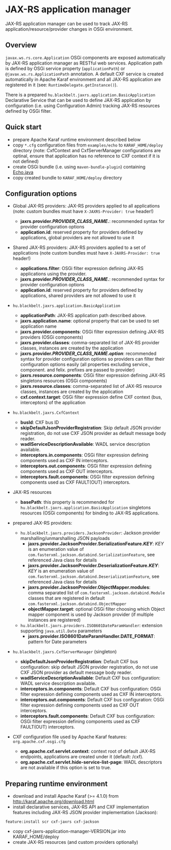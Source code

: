 # JAX-RS application manager

JAX-RS application manager can be used to track JAX-RS application/resource/provider changes in OSGi environment.

## Overview

`javax.ws.rs.core.Application` OSGi components are exposed automatically by JAX-RS application manager as RESTful web services. Application path is defined by OSGi service property (`applicationPath`) or `@javax.ws.rs.ApplicationPath` annotation.
A default CXF service is created automatically in Apache Karaf environment and all JAX-RS application are registered in it (see: `RuntimeDelegate.getInstance()`).

There is a prepared `hu.blackbelt.jaxrs.application.BasicApplication` Declarative Service that can be used to define JAX-RS application by configuration (i.e. using Configuration Admin) tracking JAX-RS resources defined by OSGi filter.

## Quick start

* prepare Apache Karaf runtime environment described below
* copy `*.cfg` configuration files from `examples/echo` to `KARAF_HOME/deploy` directory (note: CxfContext and CxfServerManager configurations are optinal, ensure that application has no reference to CXF context if it is not defined)
* create OSGi bundle (i.e. using `maven-bundle-plugin`) containing [Echo.java](./examples/echo/Echo.java)
* copy created bundle to `KARAF_HOME/deploy` directory

## Configuration options

* Global JAX-RS providers: JAX-RS providers applied to all applications (note: custom bundles must have ``X-JAXRS-Provider: true`` header!)
  * **jaxrs.provider._PROVIDER_CLASS_NAME_.**: recommended syntax for provider configuration options
  * **application.id**: reserved property for providers defined by applications, global providers are not allowed to use it 

* Shared JAX-RS providers: JAX-RS providers applied to a set of applications (note custom bundles must have ``X-JAXRS-Provider: true`` header!)
  * **applications.filter**: OSGi filter expression defining JAX-RS applications using the provider.
  * **jaxrs.provider._PROVIDER_CLASS_NAME_.**: recommended syntax for provider configuration options
  * **application.id**: reserved property for providers defined by applications, shared providers are not allowed to use it 
  
* `hu.blackbelt.jaxrs.application.BasicApplication`
  * **applicationPath**: JAX-RS application path described above.
  * **jaxrs.application.name**: optional property that can be used to set application name
  * **jaxrs.provider.components**: OSGi filter expression defining JAX-RS providers (OSGi components)
  * **jaxrs.provider.classes**: comma-separated list of JAX-RS provider classes, instances are created by the application
  * **jaxrs.provider._PROVIDER_CLASS_NAME_._option_**: recommended syntax for provider configuration options so providers can filter their configuration options easily (all properties excluding service., component. and felix. prefixes are passed to provider)
  * **jaxrs.resource.components**: OSGi filter expression defining JAX-RS singletons resources (OSGi components)
  * **jaxrs.resource.classes**: comma-separated list of JAX-RS resource classes, instances are created by the application
  * **cxf.context.target**: OSGi filter expression define CXF context (bus, interceptors) of the application

* `hu.blackbelt.jaxrs.CxfContext`
  * **busId**: CXF bus ID
  * **skipDefaultJsonProviderRegistration**: Skip default JSON provider registration, do not use CXF JSON provider as default message body reader.
  * **wadlServiceDescriptionAvailable**: WADL service description available.
  * **interceptors.in.components**: OSGi filter expression defining components used as CXF IN interceptors.
  * **interceptors.out.components**: OSGi filter expression defining components used as CXF OUT interceptors.
  * **interceptors.fault.components**: OSGi filter expression defining components used as CXF FAULT(OUT) interceptors.

* JAX-RS resources
  * **basePath**: this property is recommended for `hu.blackbelt.jaxrs.application.BasicApplication` singletons resources (OSGi components) for binding to JAX-RS applications.
  
* prepared JAX-RS providers:
  * `hu.blackbelt.jaxrs.providers.JacksonProvider`: Jackson provider marshalling/unmarshalling JSON payloads
    * **jaxrs.provider.JacksonProvider.SerializationFeature._KEY_**: _KEY_ is an enumeration value of `com.fasterxml.jackson.databind.SerializationFeature`, see referenced Java class for details
    * **jaxrs.provider.JacksonProvider.DeserializationFeature._KEY_**: _KEY_ is an enumeration value of `com.fasterxml.jackson.databind.DeserializationFeature`, see referenced Java class for details
    * **jaxrs.provider.JacksonProvider.ObjectMapper.modules**: comma separated list of `com.fasterxml.jackson.databind.Module` classes that are registered in default `com.fasterxml.jackson.databind.ObjectMapper`
    * **objectMapper.target**: optional OSGi filter choosing which Object mapper component is used by Jackson provider (if multiple instances are registered)
  * `hu.blackbelt.jaxrs.providers.ISO8601DateParamHandler`: extension supporting `java.util.Date` parameters
    * **jaxrs.provider.ISO8601DateParamHandler.DATE_FORMAT**: pattern for Date parameters

* `hu.blackbelt.jaxrs.CxfServerManager` (singleton)
  * **skipDefaultJsonProviderRegistration**: Default CXF bus configuration: skip default JSON provider registration, do not use CXF JSON provider as default message body reader.
  * **wadlServiceDescriptionAvailable**: Default CXF bus configuration: WADL service description available.
  * **interceptors.in.components**: Default CXF bus configuration: OSGi filter expression defining components used as CXF IN interceptors.
  * **interceptors.out.components**: Default CXF bus configuration: OSGi filter expression defining components used as CXF OUT interceptors.
  * **interceptors.fault.components**: Default CXF bus configuration: OSGi filter expression defining components used as CXF FAULT(OUT) interceptors.

* CXF configuration file used by Apache Karaf features: `org.apache.cxf.osgi.cfg`
  * **org.apache.cxf.servlet.context**: context root of default JAX-RS endpoints, applications are created under it (default: /cxf).
  * **org.apache.cxf.servlet.hide-service-list-page**: WADL descriptors are not available if this option is set to true.

## Preparing runtime environment

* download and install Apache Karaf (>= 4.1.0) from http://karaf.apache.org/download.html
* install declarative services, JAX-RS API and CXF implementation features including JAX-RS JSON provider implementation (Jackson):
```
feature:install scr cxf-jaxrs cxf-jackson
```
* copy cxf-jaxrs-application-manager-VERSION.jar into KARAF_HOME/deploy
* create JAX-RS resources (and custom providers optionally)
